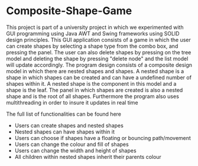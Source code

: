 # Composite-Shape-Game

This project is part of a university project in which we experimented with GUI programming using Java AWT and Swing frameworks using SOLID design principles. This GUI application consists of a game in which the user can create shapes by selecting a shape type from the combo box, and pressing the panel. The user can also delete shapes by pressing on the tree model and deleting the shape by pressing "delete node" and the list model will update accordingly. The program design consists of a composite design model in which there are nested shapes and shapes. A nested shape is a shape in which shapes can be created and can have a undefined number of shapes within it. A nested shape is the component in this model and a shape is the leaf. The panel in which shapes are created is also a nested shape and is the root of all shapes. Furthermore the program also uses multithreading in order to insure it updates in real time

The full list of functionalities can be found here

- Users can create shapes and nested shapes
- Nested shapes can have shapes within it
- Users can choose if shapes have a floating or bouncing path/movement
- Users can change the colour and fill of shapes
- Users can change the width and height of shapes
- All children within nested shapes inherit their parents colour

